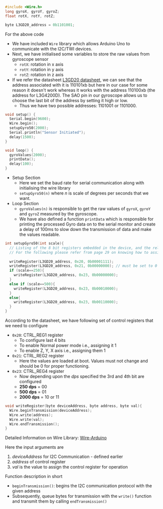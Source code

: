
```c
#include <Wire.h>
long gyroX, gyroY, gyroZ;
float rotX, rotY, rotZ;

byte L3GD20_address = 0b1101001; 
```
For the above code
- We have included `Wire` library which allows Arduino Uno to communicate with the I2C/TWI devices. 
- Next, we have initialised some variables to store the raw values from gyroscope sensor
    - `rotX`: rotation in x axis
    - `rotY`: rotation in y axis
    - `rotZ`: rotation in z axis
- If we refer the datasheet [L3GD20 datasheet](/L3G4200D%20datasheet.pdf), we can see that the address associated with it is 110101xb but here in our case for some reason it doesn't work whereas it works with the address 110100xb (the address for L3G4200D). The SAO pin in our gyroscope allows us to choose the last bit of the address by setting it high or low. 
    - Thus we have two possible addresses: 1101001 or 1101000.

```c
void setup() {
  Serial.begin(9600);
  Wire.begin(); 
  setupGyro50(2000);  
  Serial.println("Sensor Initiated");
  delay(1500);  
}

void loop() {
  gyroValues(2000);
  printData();
  delay(100);
}
```
- Setup Section
    - Here we set the baud rate for serial communication along with initialising the wire library
    - `setupGyro50(n)` where *n* is scale of degrees per seconds that we want.
- Loop Section
    - `gyroValues(n)` is responsible to get the raw  values of `gyroX`, `gyroY` and `gyroZ` measured by the gyroscope.
    - We have also defined a function `printData` which is responsible for printing the processed Gyro data on to the serial monitor and create a delay of 100ms to slow down the transmission of data and make the values readable.

```c
int setupGyro50(int scale){
  // Listing of the 8 bit registers embedded in the device, and the related addresses
  // For the following please refer from page 29 on knowing how to assign the value
  
  writeRegister(L3GD20_address, 0x20, 0b00001111); 
  writeRegister(L3GD20_address, 0x21, 0b00000000); // must be set to 0 to ensure proper operation of device
  if (scale==250){
    writeRegister(L3GD20_address, 0x23, 0b00000000);
  }
  else if (scale==500){
    writeRegister(L3GD20_address, 0x23, 0b00010000);
  }
  else{
    writeRegister(L3GD20_address, 0x23, 0b00110000);
  }
}
```
According to the datasheet, we have following set of control registers that we need to configure 
- `0x20`: CTRL_REG1 register
  - To configure last 4 bits
  - To enable Normal power mode i.e., assigning it 1
  - To enable Z, Y, X axis i.e., assigning them 1
- `0x21`: CTRL_REG2 register
  - Here the values are loaded at boot. Values must not change and should be 0 for proper functioning.
- `0x23`: CTRL_REG4 register
  - Now depending upon the *dps* specified the 3rd and 4th bit are configured
  - **250 dps** = 00
  - **500 dps** = 01
  - **2000 dps** = 10 or 11

```c
void writeRegister(byte deviceAddress, byte address, byte val){
  Wire.beginTransmission(deviceAddress);
  Wire.write(address);
  Wire.write(val);
  Wire.endTransmission();
}
```
Detailed Information on Wire Library: [Wire-Arduino](https://www.arduino.cc/reference/en/language/functions/communication/wire/)

Here the input arguments are
1. *deviceAddress* for I2C Communication - defined earlier
2. *address* of control register 
3. *val* is the value to assign the control register for operation

Function description in short
- `beginTransmission()`: begins the I2C communication protocol with the given address
- Subsequently, queue bytes for transmission with the `write()` function and transmit them by calling `endTransmission()`

